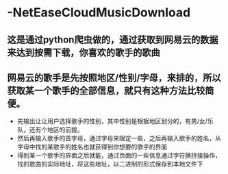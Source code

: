 # -NetEaseCloudMusicDownload
## 这是通过python爬虫做的，通过获取到网易云的数据来达到按需下载，你喜欢的歌手的歌曲
## 网易云的歌手是先按照地区/性别/字母，来排的，所以获取某一个歌手的全部信息，就只有这种方法比较简便。
- 先输出让让用户选择歌手的性别，其中性别是根据地区划分的，有男/女/乐队，还有个地区的前提。
- 然后再输入歌手的首字母，通过字母来限定一些，之后再输入歌手的姓名，从字母中找的某歌手的姓名也就获得到你想要的歌手的界面
- 得到某一个歌手的界面之后就能，通过页面的一些信息通过字符换拼接操作，找的歌曲的实际地址，将这些地址，以二进制的形式保存到本地文件下
